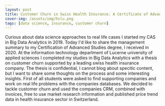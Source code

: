 ```yaml
---
layout: post
title: Customer Churn in Swiss Health Insurance. A Certificate of Advanced Studies Thesis.
cover-img: /assets/img/hslu.png
tags: [data science, insurance, customer churn]
---
```


Curious about data science approaches to real life cases I started my CAS in Big Data Analytics in 2019. Today I'd like to share the management summary to my Certification of Advanced Studies degree, I received in 2020. At the information technology department of Lucerne university of applied sciences I completed my studies in Big Data Analytics with a thesis on customer churn supported by a leading swiss health insurance company. The thesis is confidential, I cannot blog about specitic content, but I want to share some thoughts on the process and some interesting insights. 
First of all students were asked to find supporting companies and work on real life problems with the companies databases. We decided to tackle customer churn and used the companies CRM, combined with invoices, free to use market research information and published price trend data in health insurance sector in Switzerland.

